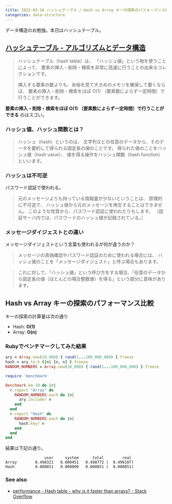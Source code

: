 ```yaml
---
title: 2022-03-16 ハッシュテーブル / Hash vs Array キーの探索のパフォーマンス比較
categories: data-structure
---
```


データ構造のお勉強。本日はハッシュテーブル。

## [ハッシュテーブル - アルゴリズムとデータ構造](https://ufcpp.net/study/algorithm/col_hash.html)

> ハッシュテーブル（hash table）は、 「ハッシュ値」という物を使うことによって、 要素の挿入・削除・検索を非常に高速に行うことの出来るコレクションです。
>
> 挿入する要素の数よりも、余裕を見て大きめのメモリを確保して置くならば、 要素の挿入・削除・検索をほぼ O(1) （要素数によらず一定時間）で行うことができます。

**要素の挿入・削除・検索をほぼ O(1) （要素数によらず一定時間）で行うことができる** のはスゴい。

### ハッシュ値、ハッシュ関数とは？

> ハッシュ（hash）というのは、 文字列などの任意のデータから、そのデータを要約して得られる固定長の値のことです。 得られた値のことをハッシュ値（hash value）、 値を得る操作をハッシュ関数（hash function）といいます。

### ハッシュは不可逆

パスワード認証で使われる。

> 元のメッセージよりも持っている情報量が少ないということは、 原理的に不可逆で、 ハッシュ値から元のメッセージを再生することはできません。 このような性質から、パスワード認証に使われたりもします。 （認証サーバ内では、パスワードのハッシュ値が記録されている。）

### メッセージダイジェストとの違い

メッセージダイジェストという言葉も使われるが何が違うのか？

> メッセージの真偽確認やパスワード認証のために使われる場合には、 ハッシュ値のことを「メッセージダイジェスト」と呼ぶ場合もあります。

> これに対して、「ハッシュ値」という呼び方をする場合、「任意のデータから固定長の値（ほとんどの場合整数値）を得る」という部分に意味があります。

## Hash vs Array キーの探索のパフォーマンス比較

キーの探索の計算量は次の通り

- Hash: **O(1)**
- Array: **O(n)**

### Rubyでベンチマークしてみた結果

```rb
ary = Array.new(10_000) { rand(1...100_000_000) }.freeze
hash = ary.to_h {|n| [n, n] }.freeze
RANDOM_NUMBERS = Array.new(10_000) { rand(1...100_000_000) }.freeze

require 'benchmark'

Benchmark.bm 10 do |r|
  r.report "Array" do
    RANDOM_NUMBERS.each do |n|
      ary.include? n
    end
  end
  r.report "Hash" do
    RANDOM_NUMBERS.each do |n|
      hash.key? n
    end
  end
end
```

結果は下記の通り。

```
                 user     system      total        real
Array        0.498321   0.000451   0.498772 (  0.499107)
Hash         0.000851   0.000000   0.000851 (  0.000851)
```

### See also

- [performance - Hash table - why is it faster than arrays? - Stack Overflow](https://stackoverflow.com/questions/12020984/hash-table-why-is-it-faster-than-arrays)
